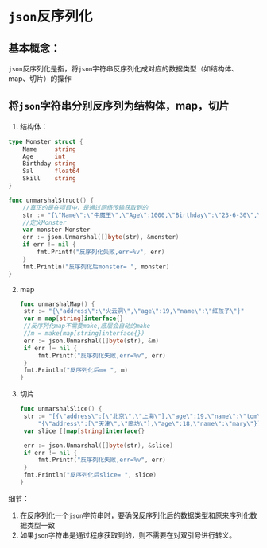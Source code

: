 # `json`反序列化

## 基本概念：

`json`反序列化是指，将`json`字符串反序列化成对应的数据类型（如结构体、map、切片）的操作



## 将`json`字符串分别反序列为结构体，map，切片

1. 结构体：

```go
type Monster struct {
	Name     string
	Age      int
	Birthday string
	Sal      float64
	Skill    string
}

func unmarshalStruct() {
	//真正的是在项目中，是通过网络传输获取到的
	str := "{\"Name\":\"牛魔王\",\"Age\":1000,\"Birthday\":\"23-6-30\",\"Sal\":10000,\"Skill\":\"蛮牛冲撞\"}"
	//定义Monster
	var monster Monster
	err := json.Unmarshal([]byte(str), &monster)
	if err != nil {
		fmt.Printf("反序列化失败,err=%v", err)
	}
	fmt.Println("反序列化后monster= ", monster)
}
```

2. map

   ```go
   func unmarshalMap() {
   	str := "{\"address\":\"火云洞\",\"age\":19,\"name\":\"红孩子\"}"
   	var m map[string]interface{}
   	//反序列化map不需要make,底层会自动的make
   	//m = make(map[string]interface{})
   	err := json.Unmarshal([]byte(str), &m)
   	if err != nil {
   		fmt.Printf("反序列化失败,err=%v", err)
   	}
   	fmt.Println("反序列化后m= ", m)
   }
   ```

3. 切片

   ```go
   func unmarshalSlice() {
   	str := "[{\"address\":[\"北京\",\"上海\"],\"age\":19,\"name\":\"tom\"}," +
   		"{\"address\":[\"天津\",\"廊坊\"],\"age\":18,\"name\":\"mary\"}]\n"
   	var slice []map[string]interface{}
   
   	err := json.Unmarshal([]byte(str), &slice)
   	if err != nil {
   		fmt.Printf("反序列化失败,err=%v", err)
   	}
   	fmt.Println("反序列化后slice= ", slice)
   }
   ```

   

细节：

1. 在反序列化一个`json`字符串时，要确保反序列化后的数据类型和原来序列化数据类型一致
2. 如果`json`字符串是通过程序获取到的，则不需要在对双引号进行转义。